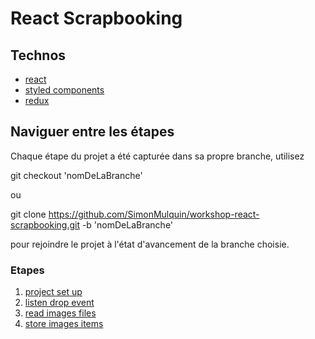 # React Scrapbooking

## Technos

* [react](https://reactjs.org/)
* [styled components](https://www.styled-components.com/)
* [redux](https://redux.js.org/)

## Naviguer entre les étapes

Chaque étape du projet a été capturée dans sa propre branche, utilisez

git checkout 'nomDeLaBranche'

ou

git clone https://github.com/SimonMulquin/workshop-react-scrapbooking.git -b 'nomDeLaBranche'

pour rejoindre le projet à l'état d'avancement de la branche choisie.

### Etapes 

 1. [project set up](https://github.com/SimonMulquin/workshop-react-scrapbooking/tree/1_project_set_up)
 2. [listen drop event](https://github.com/SimonMulquin/workshop-react-scrapbooking/tree/2_listen_drop_event)
 3. [read images files](https://github.com/SimonMulquin/workshop-react-scrapbooking/tree/3_read_images_files)
 4. [store images items]( https://github.com/SimonMulquin/workshop-react-scrapbooking/tree/4_store_images_items)
 